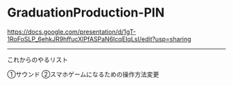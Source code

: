 # GraduationProduction-PIN

https://docs.google.com/presentation/d/1gT-1RoFoSLP_6ehkJR9hffucXlPfASPaN6IcqEIqLsI/edit?usp=sharing

----------------------------------------------------------------------------------

これからのやるリスト

①サウンド
②スマホゲームになるための操作方法変更